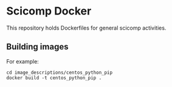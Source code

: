 # Scicomp Docker

This repository holds Dockerfiles for general scicomp activities.

## Building images

For example:

    cd image_descriptions/centos_python_pip
    docker build -t centos_python_pip .

